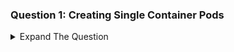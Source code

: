 ### Question 1: Creating Single Container Pods 

<details><summary>Expand The Question </summary>
<p>


Create a pod with the name of kplabs-nginx. The pod should be launched from an image of ``` mykplabs/kubernetes:nginx``` . The name of the container should be mycontainer

</details>
